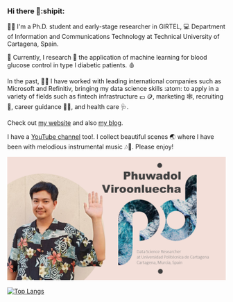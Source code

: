 ### Hi there 👋:shipit:

:student: I'm a Ph.D. student and early-stage researcher in GIRTEL, :computer: Department of Information and Communications Technology at Technical University of Cartagena, Spain. 

:syringe: Currently, I research :microscope: the application of machine learning for blood glucose control in type I diabetic patients. :drop_of_blood: 

In the past, :technologist: I have worked with leading international companies such as Microsoft and Refinitiv, bringing my data science skills :atom: to apply in a variety of fields such as fintech infrastructure :euro: :coin:, marketing :spider_web:, recruiting :dart:, career guidance :teacher:, and health care :stethoscope:.

Check out [my website](https://www.phviro.com/) and also [my blog](https://phviro.blogspot.com/).

I have a [YouTube channel](https://www.youtube.com/channel/UC58QgysOyqYk4Uhc_rwXgpw/featured) too!. I collect beautiful scenes :earth_asia: where I have been with melodious instrumental music :notes::saxophone:. Please enjoy!

![image](https://github.com/vladipooh/vladipooh/blob/main/POOHlogo.png)

[![Top Langs](https://github-readme-stats.vercel.app/api/top-langs/?username=vladipooh&layout=compact&langs_count=8)](https://github.com/anuraghazra/github-readme-stats)
